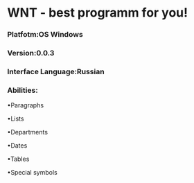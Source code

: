 <h1>WNT - best programm for you!</h1>
<h3>Platfotm:OS Windows</h3>
<h3>Version:0.0.3</h3>
<h3>Interface Language:Russian</h3>
<h3>Abilities:</h3>
<p>     •Paragraphs</p>
<p>     •Lists</p>
<p>     •Departments</p>
<p>     •Dates</p>
<p>     •Tables</p>
<p>     •Special symbols</p>
